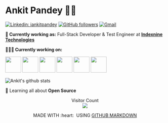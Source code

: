 # Ankit Pandey 👨‍💻

[![Linkedin: iankitpandey](https://img.shields.io/badge/-iankitpandey-blue?style=flat-square&logo=Linkedin&logoColor=white&link=https://www.linkedin.com/in/iankitpandey/)](https://www.linkedin.com/in/iankitpandey/)
[![GitHub followers](https://img.shields.io/github/followers/ankit2web.svg?style=social&label=Follow&maxAge=2592000)](https://github.com/ankit2web?tab=followers)
[![Gmail](https://img.shields.io/badge/-Gmail-c14438?style=flat&logo=Gmail&logoColor=white)](mailto:ankitpandey.ap273@gmail.com)

**💼 Currently working as:** Full-Stack Developer & Test Engineer at <a href="https://www.indexnine.com/" target="_blank"><b>Indexnine Technologies</b></a>

**👨🏻‍💻 Currently working on:** 

<code><a href="https://reactjs.org/" target="_blank"><img height="50" src="https://upload.wikimedia.org/wikipedia/commons/a/a7/React-icon.svg"></a></code>
<code><a href="https://redux.js.org/" target="_blank"><img height="50" src="https://raw.githubusercontent.com/reduxjs/redux/master/logo/logo.svg"></a></code>
<code><a href="https://developer.mozilla.org/en-US/docs/Web/JavaScript" target="_blank"><img height="50" src="https://b.kisscc0.com/20180815/zlq/kisscc0-computer-icons-logo-brand-javascript-angle-js-5b741783856f77.0690615715343348515466.png"></a></code>
<code><a href="https://nodejs.org/" target="_blank"><img height="50" src="https://nodejs.org/static/images/logos/nodejs-new-pantone-black.svg"></a></code>
<code><a href="https://aws.amazon.com/" target="_blank"><img height="50" src="https://upload.wikimedia.org/wikipedia/commons/9/93/Amazon_Web_Services_Logo.svg"></a></code>
<code><a href="https://www.docker.com/" target="_blank"><img height="50" src="https://www.docker.com/sites/default/files/d8/styles/role_icon/public/2019-07/Docker-Logo-White-RGB_Moby.png?itok=VwIPWvAs"></a></code>

![Ankit's github stats](https://github-readme-stats.vercel.app/api?username=ankit2web&count_private=true&show_icons=true&line_height=30&theme=tokyonight)

🌱 Learning all about **Open Source**

<p align="center"> 
  Visitor Count<br>
  <img src="https://profile-counter.glitch.me/ankit2web/count.svg" />
</p>

<p align="center">
  MADE WITH :heart: &nbsp;USING <a href="https://github.com/github/markup">GITHUB MARKDOWN</a>
</p>
